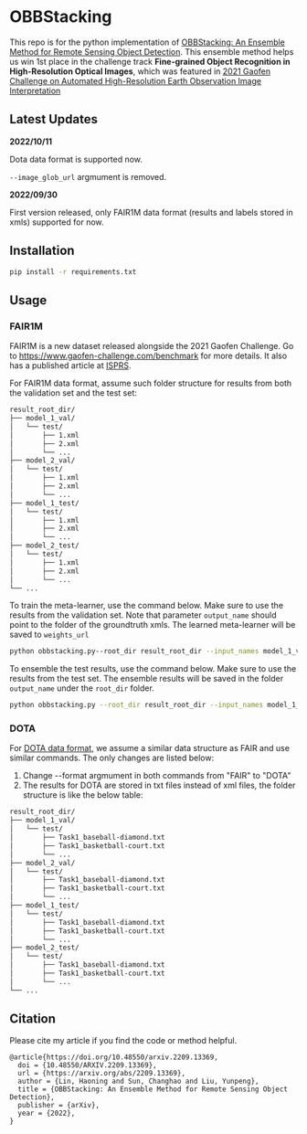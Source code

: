 # OBBStacking

This repo is for the python implementation of [OBBStacking: An Ensemble Method for Remote Sensing Object Detection](https://arxiv.org/abs/2209.13369). This ensemble method helps us win 1st place in the challenge track **Fine-grained Object Recognition in High-Resolution Optical Images**, which was featured in [2021 Gaofen Challenge on Automated High-Resolution Earth Observation Image Interpretation](https://www.gaofen-challenge.com/)

## Latest Updates

**2022/10/11**

Dota data format is supported now.

`--image_glob_url` argmument is removed.

**2022/09/30**

First version released, only FAIR1M data format (results and labels stored in xmls) supported for now.

## Installation

```bash
pip install -r requirements.txt
```
## Usage

### FAIR1M

FAIR1M is a new dataset released alongside the 2021 Gaofen Challenge. Go to https://www.gaofen-challenge.com/benchmark for more details. It also has a published article at [ISPRS](https://www.sciencedirect.com/science/article/abs/pii/S0924271621003269).

For FAIR1M data format, assume such folder structure for results from both the validation set and the test set:

```markdown
result_root_dir/
├── model_1_val/
│   └── test/
│       ├── 1.xml
│       ├── 2.xml
│       └── ...
├── model_2_val/
│   └── test/
│       ├── 1.xml
│       ├── 2.xml
│       └── ...
├── model_1_test/
│   └── test/
│       ├── 1.xml
│       ├── 2.xml
│       └── ...
├── model_2_test/
│   └── test/
│       ├── 1.xml
│       ├── 2.xml
│       └── ...
└── ...
```

To train the meta-learner, use the command below. Make sure to use the results from the validation set.
Note that parameter `output_name` should point to the folder of the groundtruth xmls.
The learned meta-learner will be saved to `weights_url`
```bash
python obbstacking.py--root_dir result_root_dir --input_names model_1_val model_2_val --output_name /path/to/ground/truth/folder/ --mode train --format FAIR --weights_url "weight.pkl"
```

To ensemble the test results, use the command below. Make sure to use the results from the test set.
The ensemble results will be saved in the folder `output_name` under the `root_dir` folder.
```bash
python obbstacking.py --root_dir result_root_dir --input_names model_1_test model_2_test --output_name "ensemble_result" --mode test --format FAIR --weights_url "weight.pkl"
```

### DOTA

For [DOTA data format](https://captain-whu.github.io/DOTA/), we assume a similar data structure as FAIR and use similar commands. The only changes are listed below:

1. Change --format argmument in both commands from "FAIR" to "DOTA"
2. The results for DOTA are stored in txt files instead of xml files, the folder structure is like the below table:

```markdown
result_root_dir/
├── model_1_val/
│   └── test/
│       ├── Task1_baseball-diamond.txt
│       ├── Task1_basketball-court.txt
│       └── ...
├── model_2_val/
│   └── test/
│       ├── Task1_baseball-diamond.txt
│       ├── Task1_basketball-court.txt
│       └── ...
├── model_1_test/
│   └── test/
│       ├── Task1_baseball-diamond.txt
│       ├── Task1_basketball-court.txt
│       └── ...
├── model_2_test/
│   └── test/
│       ├── Task1_baseball-diamond.txt
│       ├── Task1_basketball-court.txt
│       └── ...
└── ...
```

## Citation

Please cite my article if you find the code or method helpful.
```text
@article{https://doi.org/10.48550/arxiv.2209.13369,
  doi = {10.48550/ARXIV.2209.13369},
  url = {https://arxiv.org/abs/2209.13369},
  author = {Lin, Haoning and Sun, Changhao and Liu, Yunpeng},
  title = {OBBStacking: An Ensemble Method for Remote Sensing Object Detection},
  publisher = {arXiv},
  year = {2022},
}
```
